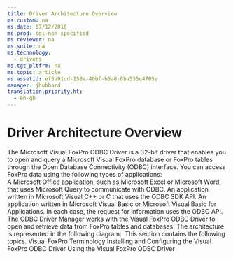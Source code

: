 ```yaml
---
title: Driver Architecture Overview
ms.custom: na
ms.date: 07/12/2016
ms.prod: sql-non-specified
ms.reviewer: na
ms.suite: na
ms.technology: 
  - drivers
ms.tgt_pltfrm: na
ms.topic: article
ms.assetid: ef5a91cd-158e-40bf-b5a8-8ba535c4705e
manager: jhubbard
translation.priority.ht: 
  - en-gb
---
```

# Driver Architecture Overview
<?xml version="1.0" encoding="utf-8"?>
<developerConceptualDocument xmlns="http://ddue.schemas.microsoft.com/authoring/2003/5" xmlns:xlink="http://www.w3.org/1999/xlink" xmlns:xsi="http://www.w3.org/2001/XMLSchema-instance" xsi:schemaLocation="http://ddue.schemas.microsoft.com/authoring/2003/5 http://dduestorage.blob.core.windows.net/ddueschema/developer.xsd">
  <introduction>
    <para>The Microsoft Visual FoxPro ODBC Driver is a 32-bit driver that enables you to open and query a Microsoft Visual FoxPro database or FoxPro tables through the Open Database Connectivity (ODBC) interface. You can access FoxPro data using the following types of applications:  </para>
  </introduction>
  <section>
    <content>
      <list class="bullet">
        <listItem>
          <para>A Microsoft Office application, such as Microsoft Excel or Microsoft Word, that uses Microsoft Query to communicate with ODBC.</para>
        </listItem>
        <listItem>
          <para>An application written in Microsoft Visual C++ or C that uses the ODBC SDK API.</para>
        </listItem>
        <listItem>
          <para>An application written in Microsoft Visual Basic or Microsoft Visual Basic for Applications.</para>
        </listItem>
      </list>
      <para>In each case, the request for information uses the ODBC API. The ODBC Driver Manager works with the Visual FoxPro ODBC Driver to open and retrieve data from FoxPro tables and databases.</para>
      <para>The architecture is represented in the following diagram:</para>
      <mediaLink>
        <image xlink:href="c68ab6e5-9dbd-498b-a491-176965e02980" />
      </mediaLink>
      <para>This section contains the following topics.  </para>
      <list class="bullet">
        <listItem>
          <para>
            <legacyLink xlink:href="a379b3cb-0393-46e7-b03b-724a56d8f31c">Visual FoxPro Terminology</legacyLink>           </para>
        </listItem>
        <listItem>
          <para>
            <legacyLink xlink:href="4202165e-b89c-47a5-ae59-0c98988caad5">Installing and Configuring the Visual FoxPro ODBC Driver</legacyLink>           </para>
        </listItem>
        <listItem>
          <para>
            <legacyLink xlink:href="c50371a0-b1b2-406c-a4e5-d5191d519f5b">Using the Visual FoxPro ODBC Driver</legacyLink>           </para>
        </listItem>
      </list>
    </content>
  </section>
  <relatedTopics />
</developerConceptualDocument>